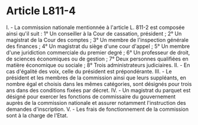 # Article L811-4

I. - La commission nationale mentionnée à l'article L. 811-2 est composée ainsi qu'il suit :   1° Un conseiller à la Cour de cassation, président ;   2° Un magistrat de la Cour des comptes ;   3° Un membre de l'inspection générale des finances ;   4° Un magistrat du siège d'une cour d'appel ;   5° Un membre d'une juridiction commerciale du premier degré ;   6° Un professeur de droit, de sciences économiques ou de gestion ;   7° Deux personnes qualifiées en matière économique ou sociale ;   8° Trois administrateurs judiciaires.   II. - En cas d'égalité des voix, celle du président est prépondérante.   III. - Le président et les membres de la commission ainsi que leurs suppléants, en nombre égal et choisis dans les mêmes catégories, sont désignés pour trois ans dans des conditions fixées par décret.   IV. - Un magistrat du parquet est désigné pour exercer les fonctions de commissaire du gouvernement auprès de la commission nationale et assurer notamment l'instruction des demandes d'inscription.   V. - Les frais de fonctionnement de la commission sont à la charge de l'Etat.